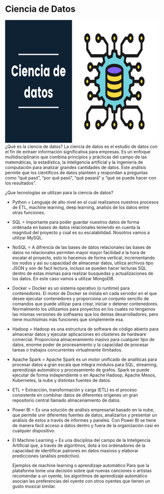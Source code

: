 # Ciencia de Datos
<img src = 'https://github.com/FabianRueda28/Ciencia-de-Datos/blob/main/src/que-es-la-ciencia-de-datos.png' height = 400 >
¿Qué es la ciencia de datos?
La ciencia de datos es el estudio de datos con el fin de extraer información significativa para empresas. Es un enfoque multidisciplinario que combina principios y prácticas del campo de las matemáticas, la estadística, la inteligencia artificial y la ingeniería de computación para analizar grandes cantidades de datos. Este análisis permite que los científicos de datos planteen y respondan a preguntas como “qué pasó”, “por qué pasó”, “qué pasará” y “qué se puede hacer con los resultados”.

¿Que tecnologías se utilizan para la ciencia de datos? 

- Python = Lenguaje de alto nivel en el cual realizamos nuestros procesos de ETL, machine learning, deep learning, analisis de los datos entre otras funciones.

- SQL = Importante para poder guardar nuestros datos de forma ordenada en bases de datos relacionales teniendo en cuenta la magnitud del proyecto y cual es su escalabilidad. Nosotros vamos a utilizar MySQL.

- NoSQL = A difrencia de las bases de datos relacionales las bases de datos no relacionales permiten mayor mayor facilidad a la hora de escalar el proyecto, esto lo hacemos de forma vertical, incrementando los nodos y así su capacidad de almacenar datos, utiliza archivos tipo JSON y son de facil lectura, incluso se pueden hacer lecturas SQL dentro de estas mismas para realizar busquedas y actualizaciones de los datos.
En este caso vamos a utilizar MongoDB.

- Docker = Docker es un sistema operativo (o runtime) para contenedores. El motor de Docker se instala en cada servidor en el que desee ejecutar contenedores y proporciona un conjunto sencillo de comandos que puede utilizar para crear, iniciar o detener contenedores. Normalmento los utilizamos para proyectos en los cuales no tengamos las mismas versiones de sotfwares que los demas desarrolladores, pero tiene muchisimas más funciones que simplemente esa. 

- Hadoop = Hadoop es una estructura de software de código abierto para almacenar datos y ejecutar aplicaciones en clústeres de hardware comercial. Proporciona almacenamiento masivo para cualquier tipo de datos, enorme poder de procesamiento y la capacidad de procesar tareas o trabajos concurrentes virtualmente ilimitados. 

- Apache Spark = Apache Spark es un motor unificado de analíticas para procesar datos a gran escala que integra módulos para SQL, streaming, aprendizaje automático y procesamiento de grafos. Spark se puede ejecutar de forma independiente o en Apache Hadoop, Apache Mesos, Kubernetes, la nube y distintas fuentes de datos.

- ETL = Extracción, transformación y carga (ETL) es el proceso consistente en combinar datos de diferentes orígenes un gran repositorio central llamado almacenamiento de datos.

- Power BI = Es una solución de análisis empresarial basado en la nube, que permite unir diferentes fuentes de datos, analizarlos y presentar un análisis de estos a través de informes y paneles. Con Power BI se tiene de manera fácil acceso a datos dentro y fuera de la organización casi en cualquier dispositivo.

- El Machine Learning = Es una disciplina del campo de la Inteligencia Artificial que, a través de algoritmos, dota a los ordenadores de la capacidad de identificar patrones en datos masivos y elaborar predicciones (análisis predictivo).

    Ejemplos de machine learning o aprendizaje automático
    Para que la plataforma tome una decisión sobre qué nuevas canciones o artistas recomendar a un oyente, los algoritmos de aprendizaje automático asocian las preferencias del oyente con otros oyentes que tienen un gusto musical similar.

